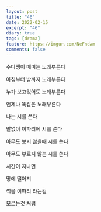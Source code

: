 ```yaml
---
layout: post
title: "46"
date: 2022-02-15
excerpt: "46"
diary: true
tags: [drama]
feature: https://imgur.com/NeFndvm
comments: false
---
```


수다쟁이 매미는 노래부른다

아침부터 밤까지 노래부른다

누가 보고있어도 노래부른다

언제나 똑같은 노래부른다

나는 시를 쓴다

말없이 이파리에 시를 쓴다

아무도 보지 않을때 시를 쓴다

아무도 부르지 않는 시를 쓴다

시간이 지나면

땅에 떨어져

썩을 이파리 라는걸

모르는것 처럼

